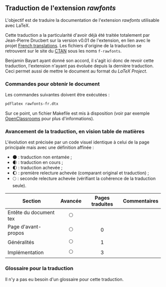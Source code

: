 ## Traduction de l'extension *rawfonts*

L'objectif est de traduire la documentation de l'extension *rawfonts* utilisable avec LaTeX. 

Cette traduction a la particularité d'avoir déjà été traitée totalement par Jean-Pierre Drucbert sur la version v0.01 de l'extension, en lien avec le projet [French translations](https://www.ctan.org/pkg/french-translations). Les fichiers d'origine de la traduction se retrouvent sur le site du [CTAN](https://www.ctan.org/tex-archive/info/french-translations/macros/latex/required/tools) sous les noms `f-rawfonts`.

Benjamin Bayart ayant donné son accord, il s'agit ici donc de revoir cette traduction, l'extension n'ayant pas évoluée depuis la dernière traduction. Ceci permet aussi de mettre le document au format du *LaTeX Project*.


### Commandes pour obtenir le document

Les commandes suivantes doivent être exécutées :

```bash
pdflatex rawfonts-fr.dtx
```

Sur ce point, un fichier Makefile est mis à disposition (voir par exemple [OpenClassrooms](https://openclassrooms.com/courses/compilez-sous-gnu-linux#/id/r-1130480) pour plus d'informations).


### Avancement de la traduction, en vision table de matières

L'évolution est précisée par un code visuel identique à celui de la page principale mais avec une définition affinée :

- :new_moon: : traduction non entamée ;
- :waxing_crescent_moon: : traduction en cours ;
- :first_quarter_moon: : traduction achevée ;
- :waxing_gibbous_moon: : première relecture achevée (comparant original et traduction) ; 
- :full_moon: : seconde relecture achevée (vérifiant la cohérence de la traduction seule).

Section                       | Avancée                | Pages traduites | Commentaires 
----------------------------- | :--------------------: | :-------------: | -------------------------
Entête du document tex        | :full_moon:            |                 |
Page d'avant-propos           | :full_moon:            | 0               | 
Généralités                   | :full_moon:            | 1               |
Implémentation                | :full_moon:            | 3               |


### Glossaire pour la traduction

Il n'y a pas eu besoin d'un glossaire pour cette traduction.

